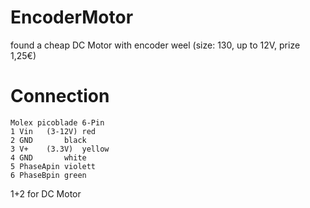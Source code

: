 # EncoderMotor
found a cheap DC Motor with encoder weel (size: 130, up to 12V, prize 1,25€)
# Connection
	Molex picoblade 6-Pin
	1 Vin	(3-12V)	red
	2 GND		black		
	3 V+	(3.3V)	yellow
	4 GND		white
	5 PhaseApin	violett
	6 PhaseBpin	green
1+2	for DC Motor
